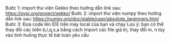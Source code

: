 Bước 1: import thư viện Gekko theo hướng dẫn link sau: https://pypi.org/project/gekko/
Bước 2: import thư viện numpy theo hướng dẫn link sau: https://numpy.org/doc/stable/user/absolute_beginners.html
Bước 3: Đưa code lên IDE trên máy local của bạn và chạy
Lưu ý: bạn có thể thay đổi các biến b,l,q,s,a bằng cách import các file giá trị, thay đổi m, n tùy vào tình huống thực tế bài toán yêu cầu
